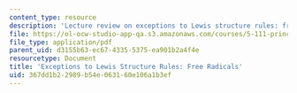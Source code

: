 ```yaml
---
content_type: resource
description: 'Lecture review on exceptions to Lewis structure rules: free radicals.'
file: https://ol-ocw-studio-app-qa.s3.amazonaws.com/courses/5-111-principles-of-chemical-science-fall-2008/367dd1b22989b54e063160e106a1b3ef_bioex_lect12.pdf
file_type: application/pdf
parent_uid: d3155b63-ec67-4335-5375-ea901b2a4f4e
resourcetype: Document
title: 'Exceptions to Lewis Structure Rules: Free Radicals'
uid: 367dd1b2-2989-b54e-0631-60e106a1b3ef
---
```

